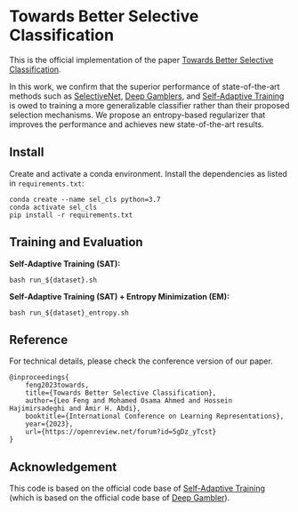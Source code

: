 # Towards Better Selective Classification

This is the official implementation of the paper [Towards Better Selective Classification](https://arxiv.org/abs/2206.09034). 

In this work, we confirm that the superior performance of state-of-the-art methods such as [SelectiveNet](https://arxiv.org/abs/1901.09192), [Deep Gamblers](https://arxiv.org/abs/1907.00208), and [Self-Adaptive Training](https://arxiv.org/abs/2002.10319) is owed to training a more generalizable classifier rather than their proposed selection mechanisms. We propose an entropy-based regularizer that improves the performance and achieves new state-of-the-art results.

## Install

Create and activate a conda environment. Install the dependencies as listed in `requirements.txt`:

```
conda create --name sel_cls python=3.7
conda activate sel_cls
pip install -r requirements.txt
```

## Training and Evaluation

**Self-Adaptive Training (SAT):**
```
bash run_${dataset}.sh
```

**Self-Adaptive Training (SAT) + Entropy Minimization (EM):**
```
bash run_${dataset}_entropy.sh
```

## Reference

For technical details, please check the conference version of our paper.
```
@inproceedings{
    feng2023towards,
    title={Towards Better Selective Classification},
    author={Leo Feng and Mohamed Osama Ahmed and Hossein Hajimirsadeghi and Amir H. Abdi},
    booktitle={International Conference on Learning Representations},
    year={2023},
    url={https://openreview.net/forum?id=5gDz_yTcst}
}
```

## Acknowledgement

This code is based on the official code base of [Self-Adaptive Training](https://github.com/LayneH/SAT-selective-cls) (which is based on  the official code base of [Deep Gambler](https://github.com/Z-T-WANG/NIPS2019DeepGamblers)).

